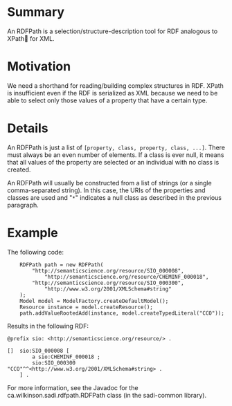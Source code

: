 # Summary #

An RDFPath is a selection/structure-description tool for RDF analogous to XPath for XML.

# Motivation #

We need a shorthand for reading/building complex structures in RDF.  XPath is insufficient even if the RDF is serialized as XML because we need to be able to select only those values of a property that have a certain type.

# Details #

An RDFPath is just a list of `[property, class, property, class, ...]`.  There must always be an even number of elements.  If a class is ever null, it means that all values of the property are selected or an individual with no class is created.

An RDFPath will usually be constructed from a list of strings (or a single comma-separated string).  In this case, the URIs of the properties and classes are used and "`*`" indicates a null class as described in the previous paragraph.

# Example #

The following code:
```
	RDFPath path = new RDFPath(
		"http://semanticscience.org/resource/SIO_000008", 
			"http://semanticscience.org/resource/CHEMINF_000018", 
		"http://semanticscience.org/resource/SIO_000300", 
			"http://www.w3.org/2001/XMLSchema#string"
	);
	Model model = ModelFactory.createDefaultModel();
	Resource instance = model.createResource();
	path.addValueRootedAdd(instance, model.createTypedLiteral("CCO"));
```
Results in the following RDF:
```
@prefix sio: <http://semanticscience.org/resource/> .

[]	sio:SIO_000008 [
		a sio:CHEMINF_000018 ;
		sio:SIO_000300 "CCO"^^<http://www.w3.org/2001/XMLSchema#string> .
	] .
```

For more information, see the Javadoc for the ca.wilkinson.sadi.rdfpath.RDFPath class (in the sadi-common library).